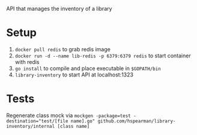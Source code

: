 API that manages the inventory of a library

# Setup
1. `docker pull redis` to grab redis image
1. `docker run -d --name lib-redis -p 6379:6379 redis` to start container with redis
1. `go install` to compile and place executable in `$GOPATH/bin`
1. `library-inventory` to start API at localhost:1323

# Tests
Regenerate class mock via `mockgen -package=test -destination="test/[file name].go" github.com/hspearman/library-inventory/internal [class name]`
